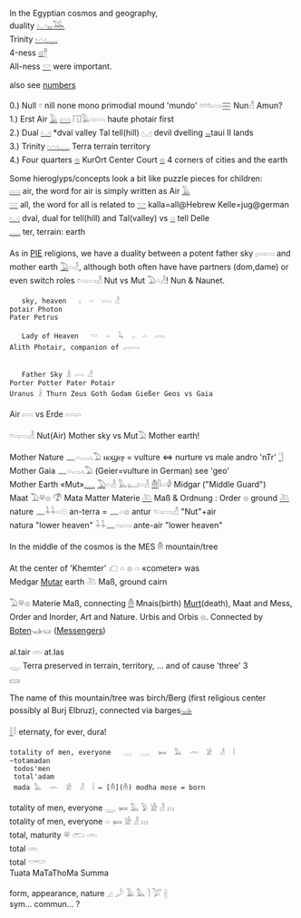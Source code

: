 In the Egyptian cosmos and geography,  
duality [𓈋](𓈋)[𓈇](𓈇)[𓅒](𓅒)  
Trinity [𓈉](𓈉)[𓇾](𓇾)  
4-ness [𓊖](𓊖)[𓊽](𓊽)  
All-ness [𓎟](𓎟) were important.  

also see [numbers](Numbers)  

0.) Null 𓏌 nill none mono primodial mound 'mundo' 𓏌𓏌𓏌𓇯[𓈗](𓈗) Nun𓀭 Amun?  
1.) Erst Air [𓄿](𓄿) [𓇯](𓇯) 𓉔𓄿𓏏𓇯 haute photair first  
2.) Dual [𓈋](𓈋) *dval valley Tal tell(hill) 𓈋 devil dvelling [𓈇](𓈇)taui II lands  
3.) Trinity [𓈉](𓈉)[𓇾](𓇾) Terra terrain territory  
4.) Four quarters [𓊖](𓊖) KurOrt Center Court [𓊖](𓊖) 4 corners of cities and the earth  


Some hieroglyps/concepts look a bit like puzzle pieces for children:  
[𓇯](𓇯) air, the word for air is simply written as Air [𓄿](𓄿)  
[𓎟](𓎟) all, the word for all is related to [𓎡](𓎡) kalla=all@Hebrew Kelle=jug@german  
[𓈋](𓈋) dval, dual for tell(hill) and Tal(valley) vs [𓏏](𓏏) tell Delle  
[𓇾](𓇾) ter, terrain: earth  

As in [PIE](PIE) religions, we have a duality between a potent father sky 𓊪𓏏𓇯 and mother earth [𓅐](𓅐)𓏏𓁐, although both often have have partners (dom,dame) or even switch roles 𓏌𓏏𓇯𓁐 Nut vs Mut 𓅐𓏏𓁐! Nun & Naunet.  

```  
   sky, heaven   𓊪  𓏏  𓇯 𓀭  
ƥotair Photon  
Pater Petrus  

   Lady of Heaven   𓎟  𓏏  𓆗  𓊪  𓏏  𓇯  
Alith Photair, companion of 𓊪𓏏𓇯  


   Father Sky 𓏎 𓇯 𓀭  
Porter Potter Pater Potair  
Uranus 𓏎 Thurn Zeus Goth Godam Gießer Geos vs Gaia  

```  

Air 𓇯 vs Erde 𓇯𓏏  

𓏌𓏏𓇯𓁐 Nut(Air) Mother sky vs Mut𓅐 Mother earth!  

Mother Nature 𓈖𓏏𓂋𓏯𓅐  ⲛⲟϣⲉⲣ = vulture ⇔ nurture vs male andro 'nTr' [𓊹](𓊹)  
Mother Gaia 𓈖𓏏𓂋𓏯𓅐   (Geier=vulture in German) see 'geo'  
Mother Earth «Mut»[𓇾](𓇾)  [𓅐](𓅐)𓏏𓁐 𓅓𓂠𓏏𓁐 [𓄟](𓄟)𓋴𓏏𓁒 Midgar ("Middle Guard")  
Maat 𓅐𓋬𓊖  𓍝 Mata Matter Materie [𓍅](𓍅) Maß & Ordnung : Order 𓊖 ground [𓍅](𓍅)  
nature  𓈖𓇑𓇑𓏏𓇳 an-terra = 𓈖𓏏𓊖 antur  𓏌𓏏𓇯𓀭  "Nut"+air  
natura "lower heaven"   𓇑𓇑𓈖𓏏𓇯  ante-air "lower heaven"  


In the middle of the cosmos is the MES 𓄟 mountain/tree  

At the center of 'Khemter' 𓆎  𓏏  𓊖  𓏏 «cometer» was  
 Medgar [Mutar](𓅐) earth 𓍅 Maß, ground cairn  

𓅐𓋬𓊖 Materie Maß, connecting [𓄟](𓄟) Mnais(birth) [Murt](murt)(death), Maat and Mess, Order and Inorder, Art and Nature. Urbis and Orbis 𓊖. Connected by [Boten](Ba)𓊛𓊠 ([Messengers](Musen))  

al.tair  𓏛   at.las  
𓇾 Terra preserved in terrain, territory, … and of cause 'three' 3  
𓈙  

The name of this mountain/tree was birch/Berg (first religious center possibly al Burj Elbruz), connected via barges[𓊛](𓊛)  

[𓎛](𓎛)𓎛  eternaty, for ever, dura!  

```  
totality of men, everyone   𓇿  𓇿  𓍃  𓅓  𓏛  𓀀  𓁐  𓏪  
~totamadan  
 todos'men  
 total'adam  
 mada 𓅓  𓏛  𓀀  𓁐  𓏪 ⇔ [𓄟](𓄟) modha mose = born  
```  
totality of men, everyone    𓇾  𓍃  𓅓  𓅱  𓀀  𓁐  𓏥  
totality of men, everyone     𓏏  𓍃  𓀀  𓁐  𓏥  
total, maturity   𓋬   𓂧  𓏛  
total   𓏛  
total 𓎡𓎢  
Tuata MaTaThoMa Summa  

   form, appearance, nature   𓈎  𓌳  𓄿  𓅓  𓌙  𓅯   𓏜  
sym… commun… ?  

